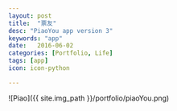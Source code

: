 ```yaml
---
layout: post
title:  "票友"
desc: "PiaoYou app version 3"
keywords: "app"
date:   2016-06-02
categories: [Portfolio, Life]
tags: [app]
icon: icon-python

---
```


![Piao]({{ site.img_path }}/portfolio/piaoYou.png)
